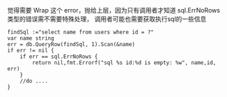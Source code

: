 觉得需要 Wrap 这个 error，抛给上层，因为只有调用者才知道 sql.ErrNoRows 类型的错误需不需要特殊处理，
调用者可能也需要获取执行sql的一些信息
```
findSql :="select name from users where id = ?"
var name string
err = db.QueryRow(findSql, 1).Scan(&name)
if err != nil {
	if err == sql.ErrNoRows {
		return nil,fmt.Errorf("sql %s id:%d is empty: %w", name,id, err)
    }
    //do ....
}
```